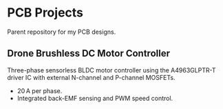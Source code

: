 # PCB Projects
Parent repository for my PCB designs.

## Drone Brushless DC Motor Controller
Three-phase sensorless BLDC motor controller using the A4963GLPTR-T driver IC with external N-channel and P-channel MOSFETs. 
- 20 A per phase. 
- Integrated back-EMF sensing and PWM speed control.

